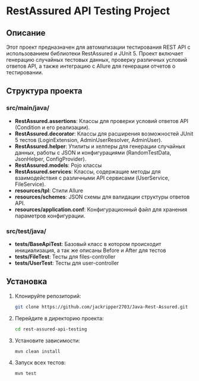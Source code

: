 # RestAssured API Testing Project

## Описание

Этот проект предназначен для автоматизации тестирования REST API с использованием библиотеки RestAssured и JUnit 5. Проект включает генерацию случайных тестовых данных, проверку различных условий ответов API, а также интеграцию с Allure для генерации отчетов о тестировании.

## Структура проекта
### src/main/java/

- **RestAssured.assertions**: Классы для проверки условий ответов API (Condition и его реализации).
- **RestAssured.decorator**: Классы для расширения возможностей JUnit 5 тестов (LoginExtension, AdminUserResolver, AdminUser).
- **RestAssured.helper**: Утилиты и хелперы для генерации случайных данных, работы с JSON и конфигурациями (RandomTestData, JsonHelper, ConfigProvider).
- **RestAssured.models**: Pojo классы
- **RestAssured.services**: Классы, содержащие методы для взаимодействия с различными API сервисами (UserService, FileService).
- **resources/tpl**: Стили Allure
- **resources/schemes**: JSON схемы для валидации структуры ответов API.
- **resources/application.conf**: Конфигурационный файл для хранения параметров конфигурации.

### src/test/java/
- **tests/BaseApiTest**: Базовый класс в котором происходит инициализация, а так же описаны Before и After для тестов  
- **tests/FileTest**: Тесты для files-controller
- **tests/UserTest**: Тесты для user-controller

## Установка

1. Клонируйте репозиторий:
    ```bash
    git clone https://github.com/jackripper2703/Java-Rest-Assured.git
    ```
2. Перейдите в директорию проекта:
    ```bash
    cd rest-assured-api-testing
    ```
3. Установите зависимости:
    ```bash
    mvn clean install
    ```

4. Запуск всех тестов:
   ```bash
   mvn test
   ```

